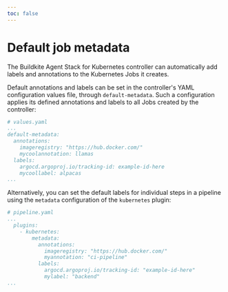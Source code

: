 ```yaml
---
toc: false
---
```


# Default job metadata

The Buildkite Agent Stack for Kubernetes controller can automatically add labels and annotations to the Kubernetes Jobs it creates.

Default annotations and labels can be set in the controller's YAML configuration values file, through `default-metadata`. Such a configuration applies its defined annotations and labels to all Jobs created by the controller:

```yaml
# values.yaml
...
default-metadata:
  annotations:
    imageregistry: "https://hub.docker.com/"
    mycoolannotation: llamas
  labels:
    argocd.argoproj.io/tracking-id: example-id-here
    mycoollabel: alpacas
...
```

Alternatively, you can set the default labels for individual steps in a pipeline using the `metadata` configuration of the `kubernetes` plugin:

```yaml
# pipeline.yaml
...
  plugins:
    - kubernetes:
        metadata:
          annotations:
            imageregistry: "https://hub.docker.com/"
            myannotation: "ci-pipeline"
          labels:
            argocd.argoproj.io/tracking-id: "example-id-here"
            mylabel: "backend"
...
```
